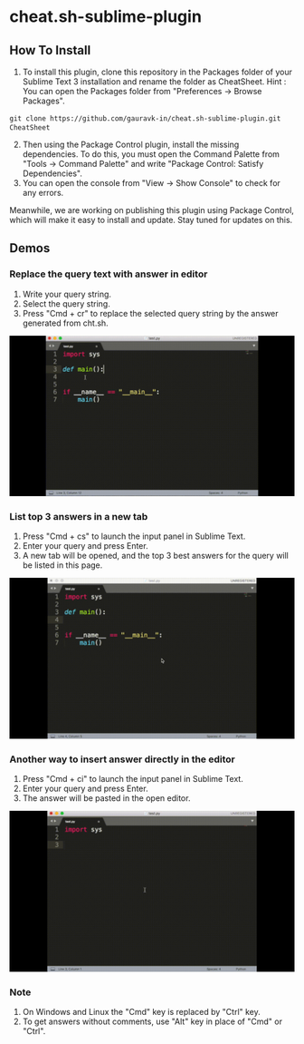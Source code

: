 # cheat.sh-sublime-plugin


## How To Install

1. To install this plugin, clone this repository in the Packages folder of your Sublime Text 3 installation and rename the folder as CheatSheet. 
Hint : You can open the Packages folder from "Preferences -> Browse Packages".
```
git clone https://github.com/gauravk-in/cheat.sh-sublime-plugin.git CheatSheet
```
2. Then using the Package Control plugin, install the missing dependencies. To do this, you must open the 
Command Palette from "Tools -> Command Palette" and write "Package Control: Satisfy Dependencies". 
3. You can open the console from "View -> Show Console" to check for any errors.

Meanwhile, we are working on publishing this plugin using Package Control, which will make it easy to install and update. Stay tuned for updates on this.

## Demos

### Replace the query text with answer in editor

1. Write your query string.
2. Select the query string.
3. Press "Cmd + cr" to replace the selected query string by the answer generated from cht.sh.

![Preview](/contrib/cr.gif)

### List top 3 answers in a new tab

1. Press "Cmd + cs" to launch the input panel in Sublime Text.
2. Enter your query and press Enter.
3. A new tab will be opened, and the top 3 best answers for the query will be listed in this page.

![Preview](/contrib/cs.gif)

### Another way to insert answer directly in the editor

1. Press "Cmd + ci" to launch the input panel in Sublime Text.
2. Enter your query and press Enter.
3. The answer will be pasted in the open editor.

![Preview](/contrib/ci.gif)

### Note

1. On Windows and Linux the "Cmd" key is replaced by "Ctrl" key.
2. To get answers without comments, use "Alt" key in place of "Cmd" or "Ctrl".
